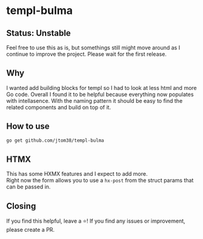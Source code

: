 # templ-bulma

## Status: Unstable

Feel free to use this as is, but somethings still might move around as I continue to improve the project.
Please wait for the first release.

## Why

I wanted add building blocks for templ so I had to look at less html and more Go code.
Overall I found it to be helpful because everything now populates with intellasence. 
With the naming pattern it should be easy to find the related components and build on top of it.



## How to use 

```bash
go get github.com/jtom38/templ-bulma
```

## HTMX

This has some HXMX features and I expect to add more.  
Right now the form allows you to use a `hx-post` from the struct params that can be passed in.

## Closing

If you find this helpful, leave a ⭐️!
If you find any issues or improvement, please create a PR.
